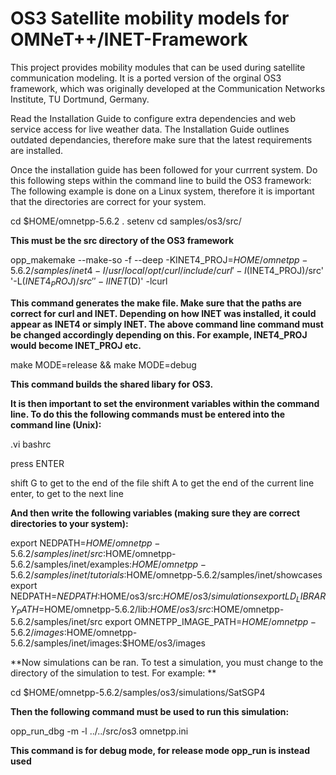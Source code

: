 # OS3 Satellite mobility models for OMNeT++/INET-Framework
This project provides mobility modules that can be used during satellite communication modeling. It is a ported version of the orginal OS3 framework, which was originally developed at the Communication Networks Institute, TU Dortmund, Germany.

Read the Installation Guide to configure extra dependencies and web service access for live weather data. The Installation Guide outlines outdated dependancies, therefore make sure that the latest requirements are installed.

Once the installation guide has been followed for your currrent system. Do this following steps within the command line to build the OS3 framework:
The following example is done on a Linux system, therefore it is important that the directories are correct for your system.

cd $HOME/omnetpp-5.6.2
. setenv
cd samples/os3/src/

**This must be the src directory of the OS3 framework**

opp_makemake --make-so -f --deep -KINET4_PROJ=$HOME/omnetpp-5.6.2/samples/inet4 -I/usr/local/opt/curl/include/curl '-I$(INET4_PROJ)/src' '-L$(INET4_PROJ)/src' '-lINET$(D)' -lcurl

**This command generates the make file. Make sure that the paths are correct for curl and INET. Depending on how INET was installed, it could appear as INET4 or simply INET. The above command line command must be changed accordingly depending on this. For example, INET4_PROJ would become INET_PROJ etc.**

make MODE=release && make MODE=debug

**This command builds the shared libary for OS3.**

**It is then important to set the environment variables within the command line. To do this the following commands must be entered into the command line (Unix):**

.vi bashrc

press ENTER

shift G to get to the end of the file
shift A to get the end of the current line
enter, to get to the next line

**And then write the following variables (making sure they are correct directories to your system):**

export NEDPATH=$HOME/omnetpp-5.6.2/samples/inet/src:$HOME/omnetpp-5.6.2/samples/inet/examples:$HOME/omnetpp-5.6.2/samples/inet/tutorials:$HOME/omnetpp-5.6.2/samples/inet/showcases
export NEDPATH=$NEDPATH:$HOME/os3/src:$HOME/os3/simulations
export LD_LIBRARY_PATH=$HOME/omnetpp-5.6.2/lib:$HOME/os3/src:$HOME/omnetpp-5.6.2/samples/inet/src
export OMNETPP_IMAGE_PATH=$HOME/omnetpp-5.6.2/images:$HOME/omnetpp-5.6.2/samples/inet/images:$HOME/os3/images

**Now simulations can be ran. To test a simulation, you must change to the directory of the simulation to test. For example: **

cd $HOME/omnetpp-5.6.2/samples/os3/simulations/SatSGP4

**Then the following command must be used to run this simulation:**

opp_run_dbg -m -l ../../src/os3 omnetpp.ini

**This command is for debug mode, for release mode opp_run is instead used**




